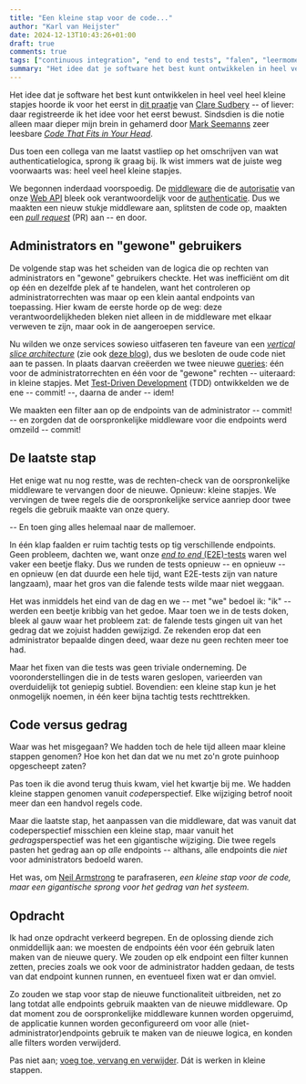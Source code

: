 ```yaml
---
title: "Een kleine stap voor de code..."
author: "Karl van Heijster"
date: 2024-12-13T10:43:26+01:00
draft: true
comments: true
tags: ["continuous integration", "end to end tests", "falen", "leermoment", "software ontwikkelen", "web API's"]
summary: "Het idee dat je software het best kunt ontwikkelen in heel veel heel kleine stapjes hoorde ik voor het eerst in een praatje van Clare Sudbery. Sindsdien is die notie alleen maar dieper mijn brein in gehamerd door Mark Seemanns zeer leesbare *Code That Fits in Your Head*. -- Dus toen een collega van me laatst vastliep op het omschrijven van wat authenticatielogica, sprong ik graag bij. Ik wist immers wat de juiste weg voorwaarts was: heel veel heel kleine stapjes."
---
```


Het idee dat je software het best kunt ontwikkelen in heel veel heel kleine stapjes hoorde ik voor het eerst in [dit praatje](https://youtu.be/97qyNQz7fxY "'Continuous Integration: That’s Not What They Meant • Clare Sudbery • YOW! 2023', YouTube") van [Clare Sudbery](https://www.linkedin.com/in/clare-sudbery-she-her-35939540/) -- of liever: daar registreerde ik het idee voor het eerst bewust. Sindsdien is die notie alleen maar dieper mijn brein in gehamerd door [Mark Seemanns](https://blog.ploeh.dk/) zeer leesbare [*Code That Fits in Your Head*](https://www.oreilly.com/library/view/code-that-fits/9780137464302/ "'Code That Fits in Your Head: Heuristics for Software Engineering', Mark Seemann, O'Reilly Media").


Dus toen een collega van me laatst vastliep op het omschrijven van wat authenticatielogica, sprong ik graag bij. Ik wist immers wat de juiste weg voorwaarts was: heel veel heel kleine stapjes.


We begonnen inderdaad voorspoedig. De [middleware](https://learn.microsoft.com/en-us/aspnet/core/fundamentals/middleware/?view=aspnetcore-8.0 "'ASP.NET Core Middleware', Microsoft documentatie") die de [autorisatie](https://en.wikipedia.org/wiki/Authorization "'Authorization', Wikipedia") van onze [Web API](https://en.wikipedia.org/wiki/Web_API "'Web API', Wikipedia") bleek ook verantwoordelijk voor de [authenticatie](https://en.wikipedia.org/wiki/Authentication "'Authentication', Wikipedia"). Dus we maakten een nieuw stukje middleware aan, splitsten de code op, maakten een [*pull request*](/tags/pull-requests/ "Blogs met de tag 'pull requests'") (PR) aan -- en door.


## Administrators en "gewone" gebruikers


De volgende stap was het scheiden van de logica die op rechten van administrators en "gewone" gebruikers checkte. Het was inefficiënt om dit op één en dezelfde plek af te handelen, want het controleren op administratorrechten was maar op een klein aantal endpoints van toepassing. Hier kwam de eerste horde op de weg: deze verantwoordelijkheden bleken niet alleen in de middleware met elkaar verweven te zijn, maar ook in de aangeroepen service.


Nu wilden we onze services sowieso uitfaseren ten faveure van een [*vertical slice architecture*](https://www.jimmybogard.com/vertical-slice-architecture/ "'Vertical Slice Architecture', Jimmy Bogard") (zie ook [deze blog](/blog/24/05/technieken-vs-trucjes/ "'Technieken vs trucjes'")), dus we besloten de oude code niet aan te passen. In plaats daarvan creëerden we twee nieuwe [queries](https://en.wikipedia.org/wiki/Command%E2%80%93query_separation "'Command–query separation', Wikipedia"): één voor de administratorrechten en één voor de "gewone" rechten -- uiteraard: in kleine stapjes. Met [Test-Driven Development](/tags/test-driven-development/ "Blogs met de tag 'test-driven development'") (TDD) ontwikkelden we de ene -- commit! --, daarna de ander -- idem!


We maakten een filter aan op de endpoints van de administrator -- commit! -- en zorgden dat de oorspronkelijke middleware voor die endpoints werd omzeild -- commit!


## De laatste stap


Het enige wat nu nog restte, was de rechten-check van de oorspronkelijke middleware te vervangen door de nieuwe. Opnieuw: kleine stapjes. We vervingen de twee regels die de oorspronkelijke service aanriep door twee regels die gebruik maakte van onze query.


-- En toen ging alles helemaal naar de mallemoer.


In één klap faalden er ruim tachtig tests op tig verschillende endpoints. Geen probleem, dachten we, want onze [*end to end* (E2E)-tests](/tags/end-to-end-tests/ "Blogs met de tag 'end to end tests'") waren wel vaker een beetje flaky. Dus we runden de tests opnieuw -- en opnieuw -- en opnieuw (en dat duurde een hele tijd, want E2E-tests zijn van nature langzaam), maar het gros van die falende tests wilde maar niet weggaan.


Het was inmiddels het eind van de dag en we -- met "we" bedoel ik: "ik" -- werden een beetje kribbig van het gedoe. Maar toen we in de tests doken, bleek al gauw waar het probleem zat: de falende tests gingen uit van het gedrag dat we zojuist hadden gewijzigd. Ze rekenden erop dat een administrator bepaalde dingen deed, waar deze nu geen rechten meer toe had.


Maar het fixen van die tests was geen triviale onderneming. De vooronderstellingen die in de tests waren geslopen, varieerden van overduidelijk tot geniepig subtiel. Bovendien: een kleine stap kun je het onmogelijk noemen, in één keer bijna tachtig tests rechttrekken. 


## Code versus gedrag


Waar was het misgegaan? We hadden toch de hele tijd alleen maar kleine stappen genomen? Hoe kon het dan dat we nu met zo'n grote puinhoop opgescheept zaten?


Pas toen ik die avond terug thuis kwam, viel het kwartje bij me. We hadden kleine stappen genomen vanuit *code*perspectief. Elke wijziging betrof nooit meer dan een handvol regels code. 


Maar die laatste stap, het aanpassen van die middleware, dat was vanuit dat codeperspectief misschien een kleine stap, maar vanuit het *gedrags*perspectief was het een gigantische wijziging. Die twee regels pasten het gedrag aan op *alle* endpoints -- althans, alle endpoints die *niet* voor administrators bedoeld waren.


Het was, om [Neil Armstrong](https://en.wikipedia.org/wiki/Neil_Armstrong "'Neil Armstrong', Wikipedia") te parafraseren, *een kleine stap voor de code, maar een gigantische sprong voor het gedrag van het systeem.*


## Opdracht


Ik had onze opdracht verkeerd begrepen. En de oplossing diende zich onmiddellijk aan: we moesten de endpoints één voor één gebruik laten maken van de nieuwe query. We zouden op elk endpoint een filter kunnen zetten, precies zoals we ook voor de administrator hadden gedaan, de tests van dat endpoint kunnen runnen, en eventueel fixen wat er dan omviel. 


Zo zouden we stap voor stap de nieuwe functionaliteit uitbreiden, net zo lang totdat alle endpoints gebruik maakten van de nieuwe middleware. Op dat moment zou de oorspronkelijke middleware kunnen worden opgeruimd, de applicatie kunnen worden geconfigureerd om voor alle (niet-administrator)endpoints gebruik te maken van de nieuwe logica, en konden alle filters worden verwijderd.


Pas niet aan; [voeg toe, vervang en verwijder](/blog/24/12/aanpassen-of-toevoegen-vervangen-en-verwijderen/ "'Aanpassen of: toevoegen, vervangen en verwijderen'"). Dát is werken in kleine stappen.
